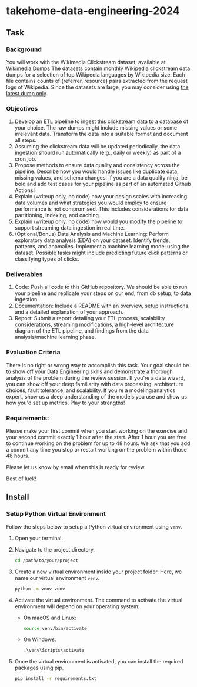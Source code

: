 # takehome-data-engineering-2024
## Task  


### Background
You will work with the Wikimedia Clickstream dataset, available at [Wikimedia Dumps](https://dumps.wikimedia.org/other/clickstream/)
The datasets contain monthly Wikipedia clickstream data dumps for a selection of top Wikipedia languages by Wikipedia size.
Each file contains counts of (referrer, resource) pairs extracted from the request logs of Wikipedia. 
Since the datasets are large, you may consider using [the latest dump only](https://dumps.wikimedia.org/other/clickstream/2023-12/). 

### Objectives 
1. Develop an ETL pipeline to ingest this clickstream data to a database of your choice. The raw dumps might include missing values or some irrelevant data. 
Transform the data into a suitable format and document all steps. 
2. Assuming the clickstream data will be updated periodically, the data ingestion should run automatically (e.g., daily or weekly) as part of a cron job. 
3. Propose methods to ensure data quality and consistency across the pipeline. Describe how you would handle issues like duplicate data, missing values, and schema changes. If you are a data quality ninja, be bold and add test cases for your pipeline as part of an automated Github Actions!
4. Explain (writeup only, no code) how your design scales with increasing data volumes and what strategies you would employ to ensure performance is not compromised. This includes considerations for data partitioning, indexing, and caching.
5. Explain (writeup only, no code) how would you modify the pipeline to support streaming data ingestion in real time.
6. (Optional/Bonus) Data Analysis and Machine Learning: Perform exploratory data analysis (EDA) on your dataset. Identify trends, patterns, and anomalies. Implement a machine learning model using the dataset. Possible tasks might include predicting future click patterns or classifying types of clicks.

### Deliverables
1. Code: Push all code to this GitHub repository. We should be able to run your pipeline and replicate your steps on our end, from db setup, to data ingestion.
2. Documentation: Include a README with an overview, setup instructions, and a detailed explanation of your approach.
3. Report: Submit a report detailing your ETL process, scalability considerations, streaming modifications, a high-level architecture diagram of the ETL pipeline, 
 and findings from the data analysis/machine learning phase.

### Evaluation Criteria
There is no right or wrong way to accomplish this task. Your goal should be to show off your Data Engineering skills and demonstrate a thorough analysis of the problem during the review session. 
If you're a data wizard, you can show off your deep familiarity with data processing, architecture choices, fault tolerance, and scalability. 
If you're a modeling/analytics expert, show us a deep understanding of the models you use and show us how you'd set up metrics. Play to your strengths!

### Requirements:
Please make your first commit when you start working on the exercise and your second commit exactly 1 hour after the start. After 1 hour you are free to continue working on the problem for up to 48 hours. We ask that you add a commit any time you stop or restart working on the problem within those 48 hours.

Please let us know by email when this is ready for review.

Best of luck!


## Install
### Setup Python Virtual Environment

Follow the steps below to setup a Python virtual environment using `venv`.

1. Open your terminal.

2. Navigate to the project directory.

    ```bash
    cd /path/to/your/project
    ```

3. Create a new virtual environment inside your project folder. Here, we name our virtual environment `venv`.

    ```bash
    python -m venv venv
    ```

4. Activate the virtual environment. The command to activate the virtual environment will depend on your operating system:

    - On macOS and Linux:

        ```bash
        source venv/bin/activate
        ```

    - On Windows:

        ```cmd
        .\venv\Scripts\activate
        ```

5. Once the virtual environment is activated, you can install the required packages using pip.

    ```bash
    pip install -r requirements.txt
    ```
